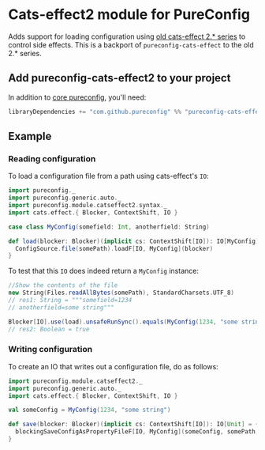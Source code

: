 # Cats-effect2 module for PureConfig

Adds support for loading configuration using [old cats-effect 2.* series](https://github.com/typelevel/cats-effect) to control side effects.
This is a backport of `pureconfig-cats-effect` to the old 2.* series.

## Add pureconfig-cats-effect2 to your project

In addition to [core pureconfig](https://github.com/pureconfig/pureconfig), you'll need:

```scala
libraryDependencies += "com.github.pureconfig" %% "pureconfig-cats-effect2" % "0.17.9"
```

## Example

### Reading configuration

To load a configuration file from a path using cats-effect's `IO`:


```scala
import pureconfig._
import pureconfig.generic.auto._
import pureconfig.module.catseffect2.syntax._
import cats.effect.{ Blocker, ContextShift, IO }

case class MyConfig(somefield: Int, anotherfield: String)

def load(blocker: Blocker)(implicit cs: ContextShift[IO]): IO[MyConfig] = {
  ConfigSource.file(somePath).loadF[IO, MyConfig](blocker)
}
```

To test that this `IO` does indeed return a `MyConfig` instance:


```scala
//Show the contents of the file
new String(Files.readAllBytes(somePath), StandardCharsets.UTF_8)
// res1: String = """somefield=1234
// anotherfield=some string"""

Blocker[IO].use(load).unsafeRunSync().equals(MyConfig(1234, "some string"))
// res2: Boolean = true
```

### Writing configuration

To create an IO that writes out a configuration file, do as follows:


```scala
import pureconfig.module.catseffect2._
import pureconfig.generic.auto._
import cats.effect.{ Blocker, ContextShift, IO }

val someConfig = MyConfig(1234, "some string")

def save(blocker: Blocker)(implicit cs: ContextShift[IO]): IO[Unit] = {
  blockingSaveConfigAsPropertyFileF[IO, MyConfig](someConfig, somePath, blocker)
}
```
